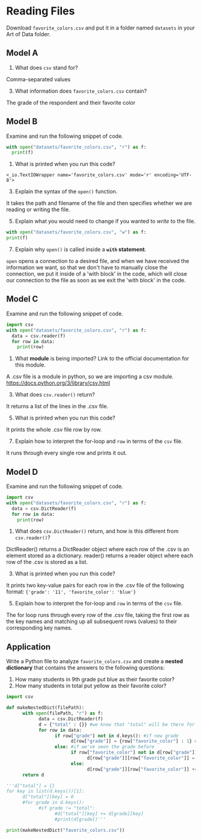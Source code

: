 # Reading Files
Download `favorite_colors.csv` and put it in a folder named `datasets` in your Art of Data folder.

## Model A
1. What does `csv` stand for?

  Comma-separated values

3. What information does `favorite_colors.csv` contain?

  The grade of the respondent and their favorite color


## Model B
Examine and run the following snippet of code.
```py
with open("datasets/favorite_colors.csv", "r") as f:
  print(f)
```

1. What is printed when you run this code?

  `<_io.TextIOWrapper name='favorite_colors.csv' mode='r' encoding='UTF-8'>`

3. Explain the syntax of the `open()` function.

  It takes the path and filename of the file and then specifies whether we are reading or writing the file.

5. Explain what you would need to change if you wanted to _write_ to the file.

  ```py
  with open("datasets/favorite_colors.csv", "w") as f:
  print(f)
  ```

7. Explain why `open()` is called inside a **`with` statement**.

  `open` opens a connection to a desired file, and when we have received the information we want, so that we don't have to manually close the connection, we put it inside of a 'with block' in the code, which will close our connection to the file as soon as we exit the 'with block' in the code.
  

## Model C
Examine and run the following snippet of code.
```py
import csv
with open("datasets/favorite_colors.csv", "r") as f:
  data = csv.reader(f)
  for row in data:
    print(row)
```

1. What **module** is being imported? Link to the official documentation for this module.

  A .csv file is a module in python, so we are importing a csv module.
  https://docs.python.org/3/library/csv.html

3. What does `csv.reader()` return?

  It returns a list of the lines in the .csv file.
  
5. What is printed when you run this code?

  It prints the whole .csv file row by row.

7. Explain how to interpret the for-loop and `row` in terms of the `csv` file.

  It runs through every single row and prints it out.


## Model D
Examine and run the following snippet of code.
```py
import csv
with open("datasets/favorite_colors.csv", "r") as f:
  data = csv.DictReader(f)
  for row in data:
    print(row)
```

1. What does `csv.DictReader()` return, and how is this different from `csv.reader()`?

  DictReader() returns a DictReader object where each row of the .csv is an element stored as a dictionary. reader() returns a reader object where each row of the .csv is stored as a list.

3. What is printed when you run this code?

  It prints two key-value pairs for each row in the .csv file of the following format: `{'grade': '11', 'favorite_color': 'blue'}`

5. Explain how to interpret the for-loop and `row` in terms of the `csv` file.

  The for loop runs through every row of the .csv file, taking the first row as the key names and matching up all subsequent rows (values) to their corresponding key names.
  

## Application
Write a Python file to analyze `favorite_colors.csv` and create a **nested dictionary** that contains the answers to the following questions:
1. How many students in 9th grade put blue as their favorite color?
3. How many students in total put yellow as their favorite color?

```py
import csv

def makeNestedDict(filePath):
      with open(filePath, "r") as f:
            data = csv.DictReader(f)
            d = {"total" : {}} #we know that "total" will be there for every nested dict, so we can make it from the get go
            for row in data:
                  if row["grade"] not in d.keys(): #if new grade
                        d[row["grade"]] = {row["favorite_color"] : 1} #make a new dict and set corresponding grade/color entry to 1
                  else: #if we've seen the grade before
                        if row["favorite_color"] not in d[row["grade"]].keys(): #if we haven't seen a certain grade/color combo before (e.g. grade 10 and red)
                              d[row["grade"]][row["favorite_color"]] = 1
                        else:
                              d[row["grade"]][row["favorite_color"]] += 1
      return d

'''d["total"] = {}
for key in list(d.keys())[1]:
      d["total"][key] = 0
      #for grade in d.keys():
            #if grade != "total":
                  #d["total"][key] += d[grade][key]
                  #print(d[grade])'''

print(makeNestedDict("favorite_colors.csv"))
```
